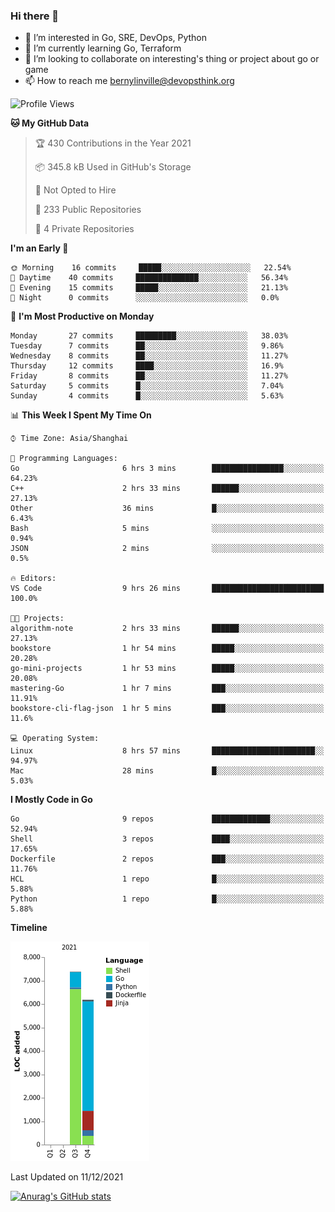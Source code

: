 ### Hi there 👋

- 👀 I’m interested in Go, SRE, DevOps, Python
- 🌱 I’m currently learning Go, Terraform
- 👯 I’m looking to collaborate on interesting's thing or project about go or game
- 📫 How to reach me bernylinville@devopsthink.org

<!--START_SECTION:waka-->
![Profile Views](http://img.shields.io/badge/Profile%20Views-0-blue)

**🐱 My GitHub Data** 

> 🏆 430 Contributions in the Year 2021
 > 
> 📦 345.8 kB Used in GitHub's Storage 
 > 
> 🚫 Not Opted to Hire
 > 
> 📜 233 Public Repositories 
 > 
> 🔑 4 Private Repositories  
 > 
**I'm an Early 🐤** 

```text
🌞 Morning    16 commits     █████░░░░░░░░░░░░░░░░░░░░   22.54% 
🌆 Daytime    40 commits     ██████████████░░░░░░░░░░░   56.34% 
🌃 Evening    15 commits     █████░░░░░░░░░░░░░░░░░░░░   21.13% 
🌙 Night      0 commits      ░░░░░░░░░░░░░░░░░░░░░░░░░   0.0%

```
📅 **I'm Most Productive on Monday** 

```text
Monday       27 commits     █████████░░░░░░░░░░░░░░░░   38.03% 
Tuesday      7 commits      ██░░░░░░░░░░░░░░░░░░░░░░░   9.86% 
Wednesday    8 commits      ██░░░░░░░░░░░░░░░░░░░░░░░   11.27% 
Thursday     12 commits     ████░░░░░░░░░░░░░░░░░░░░░   16.9% 
Friday       8 commits      ██░░░░░░░░░░░░░░░░░░░░░░░   11.27% 
Saturday     5 commits      █░░░░░░░░░░░░░░░░░░░░░░░░   7.04% 
Sunday       4 commits      █░░░░░░░░░░░░░░░░░░░░░░░░   5.63%

```


📊 **This Week I Spent My Time On** 

```text
⌚︎ Time Zone: Asia/Shanghai

💬 Programming Languages: 
Go                       6 hrs 3 mins        ████████████████░░░░░░░░░   64.23% 
C++                      2 hrs 33 mins       ██████░░░░░░░░░░░░░░░░░░░   27.13% 
Other                    36 mins             █░░░░░░░░░░░░░░░░░░░░░░░░   6.43% 
Bash                     5 mins              ░░░░░░░░░░░░░░░░░░░░░░░░░   0.94% 
JSON                     2 mins              ░░░░░░░░░░░░░░░░░░░░░░░░░   0.5%

🔥 Editors: 
VS Code                  9 hrs 26 mins       █████████████████████████   100.0%

🐱‍💻 Projects: 
algorithm-note           2 hrs 33 mins       ██████░░░░░░░░░░░░░░░░░░░   27.13% 
bookstore                1 hr 54 mins        █████░░░░░░░░░░░░░░░░░░░░   20.28% 
go-mini-projects         1 hr 53 mins        █████░░░░░░░░░░░░░░░░░░░░   20.08% 
mastering-Go             1 hr 7 mins         ███░░░░░░░░░░░░░░░░░░░░░░   11.91% 
bookstore-cli-flag-json  1 hr 5 mins         ███░░░░░░░░░░░░░░░░░░░░░░   11.6%

💻 Operating System: 
Linux                    8 hrs 57 mins       ███████████████████████░░   94.97% 
Mac                      28 mins             █░░░░░░░░░░░░░░░░░░░░░░░░   5.03%

```

**I Mostly Code in Go** 

```text
Go                       9 repos             █████████████░░░░░░░░░░░░   52.94% 
Shell                    3 repos             ████░░░░░░░░░░░░░░░░░░░░░   17.65% 
Dockerfile               2 repos             ███░░░░░░░░░░░░░░░░░░░░░░   11.76% 
HCL                      1 repo              █░░░░░░░░░░░░░░░░░░░░░░░░   5.88% 
Python                   1 repo              █░░░░░░░░░░░░░░░░░░░░░░░░   5.88%

```


**Timeline**

![Chart not found](https://raw.githubusercontent.com/bernylinville/bernylinville/main/charts/bar_graph.png) 


 Last Updated on 11/12/2021
<!--END_SECTION:waka-->

[![Anurag's GitHub stats](https://github-readme-stats.vercel.app/api?username=bernylinville)](https://github.com/anuraghazra/github-readme-stats)


<!--
**kylechou-dunk/kylechou-dunk** is a ✨ _special_ ✨ repository because its `README.md` (this file) appears on your GitHub profile.

Here are some ideas to get you started:

- 🔭 I’m currently working on ...
- 🌱 I’m currently learning ...
- 👯 I’m looking to collaborate on ...
- 🤔 I’m looking for help with ...
- 💬 Ask me about ...
- 📫 How to reach me: ...
- 😄 Pronouns: ...
- ⚡ Fun fact: ...
-->

